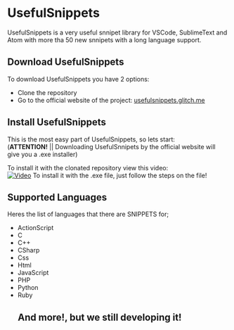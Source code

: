 # UsefulSnippets

UsefulSnippets is a very useful snnipet library for VSCode, SublimeText and Atom
with more tha 50 new snnipets with a long language support.

## Download UsefulSnippets

To download UsefulSnippets you have 2 options:
    <ul>
        <li>Clone the repository</li>
        <li>Go to the official website of the project: <a href="usefulsnippets.glitch.me">usefulsnippets.glitch.me</a></li>
    </ul>
    
## Install UsefulSnippets
 
 This is the most easy part of UsefulSnippets, so lets start:
  <br>
  (**ATTENTION!** || Downloading UsefulSnnipets by the official website will give you a .exe installer)
  
  To install it with the clonated repository view this video:
  <br>
    [![Video](https://www.youtube.com/watch?v=IdShXsT_rac)]()
  To install it with the .exe file, just follow the steps on the file!

## Supported Languages

Heres the list of languages that there are SNIPPETS for;

 <ul>
    <li>ActionScript</li>
    <li>C</li>
    <li>C++</li>
    <li>CSharp</li>
    <li>Css</li>
    <li>Html</li>
    <li>JavaScript</li>
    <li>PHP</li>
    <li>Python</li>
    <li>Ruby</li>
    <h2>And more!, but we still developing it!</h2>
 </ul>
